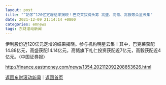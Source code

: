 ```yaml
---
layout: post
title: "“奶茅”120亿定增结果揭晓！巴克莱拔得头筹 高盛、高瓴、高毅等众星云集"
date: 2021-12-09 21:14:14 +0800
categories: emnews
tags: 东财滚动新闻
---
```


伊利股份近120亿元定增的结果揭晓。参与机构明星云集！其中，巴克莱获配14.88亿元，高盛获配14.14亿元，高瓴旗下礼仁投资获配近7亿元，高毅获配近4亿元。（中国证券报）

<http://finance.eastmoney.com/news/1354,202112092208853626.html>

[返回东财滚动新闻](//finews.withounder.com/emnews/)｜[返回首页](//finews.withounder.com/)